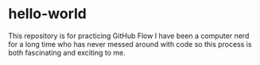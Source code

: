 # hello-world
This repository is for practicing GitHub Flow
I have been a computer nerd for a long time who has never messed around with code so this process is both fascinating and exciting to me.
